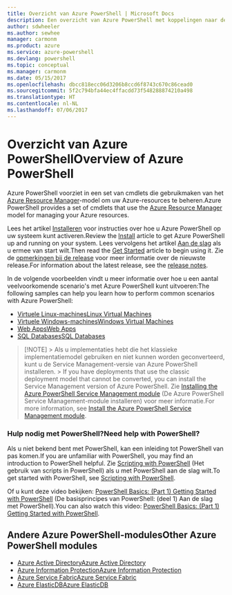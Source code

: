 ```yaml
---
title: Overzicht van Azure PowerShell | Microsoft Docs
description: Een overzicht van Azure PowerShell met koppelingen naar de installatie en configuratie.
author: sdwheeler
ms.author: sewhee
manager: carmonm
ms.product: azure
ms.service: azure-powershell
ms.devlang: powershell
ms.topic: conceptual
ms.manager: carmonm
ms.date: 05/15/2017
ms.openlocfilehash: dbcc818ecc06d3206b8ccd6f8743c670c86cead0
ms.sourcegitcommit: 5f2c794bfa44ec4ffacdd73f548288874210a498
ms.translationtype: HT
ms.contentlocale: nl-NL
ms.lasthandoff: 07/06/2017
---
```

# <span data-ttu-id="1d75e-103">Overzicht van Azure PowerShell</span><span class="sxs-lookup"><span data-stu-id="1d75e-103">Overview of Azure PowerShell</span></span>
<a id="overview-of-azure-powershell" class="xliff"></a>

<span data-ttu-id="1d75e-104">Azure PowerShell voorziet in een set van cmdlets die gebruikmaken van het [Azure Resource Manager](/azure/azure-resource-manager/resource-group-overview)-model om uw Azure-resources te beheren.</span><span class="sxs-lookup"><span data-stu-id="1d75e-104">Azure PowerShell provides a set of cmdlets that use the [Azure Resource Manager](/azure/azure-resource-manager/resource-group-overview) model for managing your Azure resources.</span></span>

<span data-ttu-id="1d75e-105">Lees het artikel [Installeren](install-azurerm-ps.md) voor instructies over hoe u Azure PowerShell op uw systeem kunt activeren.</span><span class="sxs-lookup"><span data-stu-id="1d75e-105">Review the [Install](install-azurerm-ps.md) article to get Azure PowerShell up and running on your system.</span></span> <span data-ttu-id="1d75e-106">Lees vervolgens het artikel [Aan de slag](get-started-azureps.md) als u ermee van start wilt.</span><span class="sxs-lookup"><span data-stu-id="1d75e-106">Then read the [Get Started](get-started-azureps.md) article to begin using it.</span></span> <span data-ttu-id="1d75e-107">Zie de [opmerkingen bij de release](release-notes-azureps.md) voor meer informatie over de nieuwste release.</span><span class="sxs-lookup"><span data-stu-id="1d75e-107">For information about the latest release, see the [release notes](release-notes-azureps.md).</span></span>

<span data-ttu-id="1d75e-108">In de volgende voorbeelden vindt u meer informatie over hoe u een aantal veelvoorkomende scenario's met Azure PowerShell kunt uitvoeren:</span><span class="sxs-lookup"><span data-stu-id="1d75e-108">The following samples can help you learn how to perform common scenarios with Azure PowerShell:</span></span>

* [<span data-ttu-id="1d75e-109">Virtuele Linux-machines</span><span class="sxs-lookup"><span data-stu-id="1d75e-109">Linux Virtual Machines</span></span>](/azure/virtual-machines/virtual-machines-linux-powershell-samples?toc=/powershell/azure/toc.json)
* [<span data-ttu-id="1d75e-110">Virtuele Windows-machines</span><span class="sxs-lookup"><span data-stu-id="1d75e-110">Windows Virtual Machines</span></span>](/azure/virtual-machines/virtual-machines-windows-powershell-samples?toc=/powershell/azure/toc.json)
* [<span data-ttu-id="1d75e-111">Web Apps</span><span class="sxs-lookup"><span data-stu-id="1d75e-111">Web Apps</span></span>](/azure/app-service-web/app-service-powershell-samples?toc=/powershell/azure/toc.json)
* [<span data-ttu-id="1d75e-112">SQL Databases</span><span class="sxs-lookup"><span data-stu-id="1d75e-112">SQL Databases</span></span>](/azure/sql-database/sql-database-powershell-samples?toc=/powershell/azure/toc.json)


> [!NOTE]<span data-ttu-id="1d75e-113"> > Als u implementaties hebt die het klassieke implementatiemodel gebruiken en niet kunnen worden geconverteerd, kunt u de Service Management-versie van Azure PowerShell installeren.</span><span class="sxs-lookup"><span data-stu-id="1d75e-113"> > If you have deployments that use the classic deployment model that cannot be converted, you can install the Service Management version of Azure PowerShell.</span></span> <span data-ttu-id="1d75e-114">Zie [Installing the Azure PowerShell Service Management module](/powershell/azure/servicemanagement/install-azure-ps) (De Azure PowerShell Service Management-module installeren) voor meer informatie.</span><span class="sxs-lookup"><span data-stu-id="1d75e-114">For more information, see [Install the Azure PowerShell Service Management module](/powershell/azure/servicemanagement/install-azure-ps).</span></span>


### <span data-ttu-id="1d75e-115">Hulp nodig met PowerShell?</span><span class="sxs-lookup"><span data-stu-id="1d75e-115">Need help with PowerShell?</span></span>
<a id="need-help-with-powershell" class="xliff"></a>

<span data-ttu-id="1d75e-116">Als u niet bekend bent met PowerShell, kan een inleiding tot PowerShell van pas komen.</span><span class="sxs-lookup"><span data-stu-id="1d75e-116">If you are unfamiliar with PowerShell, you may find an introduction to PowerShell helpful.</span></span> <span data-ttu-id="1d75e-117">Zie [Scripting with PowerShell](https://technet.microsoft.com/library/bb978526.aspx) (Het gebruik van scripts in PowerShell) als u met PowerShell aan de slag wilt.</span><span class="sxs-lookup"><span data-stu-id="1d75e-117">To get started with PowerShell, see [Scripting with PowerShell](https://technet.microsoft.com/library/bb978526.aspx).</span></span>

<span data-ttu-id="1d75e-118">Of u kunt deze video bekijken: [PowerShell Basics: (Part 1) Getting Started with PowerShell](https://channel9.msdn.com/Blogs/Taste-of-Premier/PowerShellBasicsPart1) (De basisprincipes van PowerShell: (deel 1) Aan de slag met PowerShell).</span><span class="sxs-lookup"><span data-stu-id="1d75e-118">You can also watch this video: [PowerShell Basics: (Part 1) Getting Started with PowerShell](https://channel9.msdn.com/Blogs/Taste-of-Premier/PowerShellBasicsPart1).</span></span>

## <span data-ttu-id="1d75e-119">Andere Azure PowerShell-modules</span><span class="sxs-lookup"><span data-stu-id="1d75e-119">Other Azure PowerShell modules</span></span>
<a id="other-azure-powershell-modules" class="xliff"></a>

* [<span data-ttu-id="1d75e-120">Azure Active Directory</span><span class="sxs-lookup"><span data-stu-id="1d75e-120">Azure Active Directory</span></span>](/powershell/azure/active-directory/)
* [<span data-ttu-id="1d75e-121">Azure Information Protection</span><span class="sxs-lookup"><span data-stu-id="1d75e-121">Azure Information Protection</span></span>](/powershell/azure/aip/)
* [<span data-ttu-id="1d75e-122">Azure Service Fabric</span><span class="sxs-lookup"><span data-stu-id="1d75e-122">Azure Service Fabric</span></span>](/powershell/azure/oservice-fabric/)
* [<span data-ttu-id="1d75e-123">Azure ElasticDB</span><span class="sxs-lookup"><span data-stu-id="1d75e-123">Azure ElasticDB</span></span>](/powershell/azure/elasticdbjobs/)
